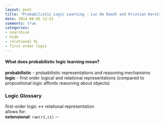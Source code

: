 ```yaml
---
layout: post
title: "Probabilistic Logic Learning - Luc De Raedt and Kristian Kersting"
date: 2014-08-05 12:51
comments: true
categories: 
- noarchive 
- hide 
- relational RL
- first-order logic
---
```


#### What does probabilistic logic learning mean?
__probabilistic__ - probabilistic representations and reasoning mechanisms   
__logic__ - first order logical and relational representations (compared to propositional logic affords reasoning about objects)


### Logic Glossary
first-order logic $\leftrightarrow$ relational representation   
allows for:  
__extensional__: <code>ram(r1,c1)</code> -- 
